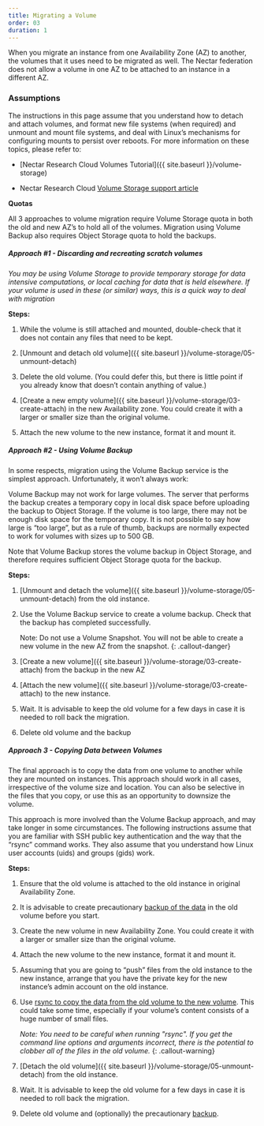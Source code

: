 ```yaml
---
title: Migrating a Volume
order: 03
duration: 1
---
```

When you migrate an instance from one Availability Zone (AZ) to another, the volumes that it uses need to be migrated as well.  The Nectar federation does not allow a volume in one AZ to be attached to an instance in a different AZ.

### Assumptions

The instructions in this page assume that you understand how to detach and attach volumes, and format new file systems (when required) and unmount and mount file systems, and deal with Linux’s mechanisms for configuring mounts to persist over reboots.  For more information on these topics, please refer to:

* [Nectar Research Cloud Volumes Tutorial]({{ site.baseurl }}/volume-storage)

* Nectar Research Cloud [Volume Storage support article](https://support.ehelp.edu.au/support/solutions/articles/6000216075-persistent-volume-storage)

**Quotas**

All 3 approaches to volume migration require Volume Storage quota in both the old and new AZ’s to hold all of the volumes.  Migration using Volume Backup also requires Object Storage quota to hold the backups.

##### Approach #1 - Discarding and recreating scratch volumes

*You may be using Volume Storage to provide temporary storage for data intensive computations, or local caching for data that is held elsewhere.  If your volume is used in these (or similar) ways, this is a quick way to deal with migration*

**Steps:**
1. While the volume is still attached and mounted, double-check that it does not contain any files that need to be kept.

1. [Unmount and detach old volume]({{ site.baseurl }}/volume-storage/05-unmount-detach)

1. Delete the old volume.  (You could defer this, but there is little point if you already know that doesn’t contain anything of value.)

1. [Create a new empty volume]({{ site.baseurl }}/volume-storage/03-create-attach) in the new Availability zone.  You could create it with a larger or smaller size than the original volume.

1. Attach the new volume to the new instance, format it and mount it.


##### Approach #2 - Using Volume Backup

In some respects, migration using the Volume Backup service is the simplest approach.  Unfortunately, it won’t always work:

Volume Backup may not work for large volumes. The server that performs the backup creates a temporary copy in local disk space before uploading the backup to Object Storage. If the volume is too large, there may not be enough disk space for the temporary copy.  It is not possible to say how large is “too large”, but as a rule of thumb, backups are normally expected to work for volumes with sizes up to 500 GB.

Note that Volume Backup stores the volume backup in Object Storage, and therefore requires sufficient Object Storage quota for the backup.

**Steps:**
1. [Unmount and detach the volume]({{ site.baseurl }}/volume-storage/05-unmount-detach) from the old instance.

1. Use the Volume Backup service to create a volume backup.  Check that the backup has completed successfully.
 
    Note:  Do not use a Volume Snapshot. You will not be able to create a new volume in the new AZ from the snapshot.
    {: .callout-danger}

1. [Create a new volume]({{ site.baseurl }}/volume-storage/03-create-attach) from the backup in the new AZ 

1. [Attach the new volume]({{ site.baseurl }}/volume-storage/03-create-attach) to the new instance.

1. Wait.  It is advisable to keep the old volume for a few days in case it is needed to roll back the migration.

1. Delete old volume and the backup

##### Approach 3 - Copying Data between Volumes

The final approach is to copy the data from one volume to another while they are mounted on instances.  This approach should work in all cases, irrespective of the volume size and location. You can also be selective in the files that you copy, or use this as an opportunity to downsize the volume.

This approach is more involved than the Volume Backup approach, and may take longer  in some circumstances.  The following instructions assume that you are familiar with SSH public key authentication and the way that the “rsync” command works. They also assume that you understand how Linux user accounts (uids) and groups (gids) work.

**Steps:**
1. Ensure that the old volume is attached to the old instance in original Availability Zone.

1. It is advisable to create precautionary [backup of the data](https://support.ehelp.edu.au/support/solutions/articles/6000085112-backing-up-data) in the old volume before you start.

1. Create the new volume in new Availability Zone.  You could create it with a larger or smaller size than the original volume.

1. Attach the new volume to the new instance, format it and mount it.

1. Assuming that you are going to “push” files from the old instance to the new instance, arrange that you have the private key for the new instance’s admin account on the old instance.

1. Use [rsync to copy the data from the old volume to the new volume](https://support.ehelp.edu.au/support/solutions/articles/6000085112-backing-up-data). This could take some time, especially if your volume’s content consists of a huge number of small files.

    *Note:  You need to be careful when running "rsync".  If you get the command line options and arguments incorrect, there is the potential to clobber all of the files in the old volume.* 
    {: .callout-warning}

1. [Detach the old volume]({{ site.baseurl }}/volume-storage/05-unmount-detach) from the old instance.

1. Wait.  It is advisable to keep the old volume for a few days in case it is needed to roll back the migration.

1. Delete old volume and (optionally) the precautionary [backup](https://support.ehelp.edu.au/support/solutions/articles/6000085112-backing-up-data).
